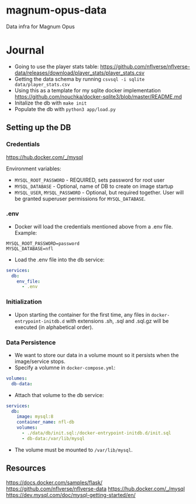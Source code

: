 # magnum-opus-data
Data infra for Magnum Opus

# Journal
- Going to use the player stats table: https://github.com/nflverse/nflverse-data/releases/download/player_stats/player_stats.csv
- Getting the data schema by running `csvsql -i sqlite data/player_stats.csv`
- Using this as a template for my sqlite docker implementation https://github.com/nouchka/docker-sqlite3/blob/master/README.md
- Initalize the db with `make init`
- Populate the db with `python3 app/load.py`

## Setting up the DB

### Credentials
https://hub.docker.com/_/mysql

Environment variables:
- `MYSQL_ROOT_PASSWORD` - REQUIRED, sets password for root user
- `MYSQL_DATABASE` - Optional, name of DB to create on image startup
- `MYSQL_USER`, `MYSQL_PASSWORD` - Optional, but required together. User will be granted superuser permissions for `MYSQL_DATABASE`.

### .env
- Docker will load the credentials mentioned above from a .env file. Example:
```
MYSQL_ROOT_PASSWORD=password
MYSQL_DATABASE=nfl
```
- Load the .env file into the db service:
```yml
services:
  db:
    env_file:
      - .env
```

### Initialization
- Upon starting the container for the first time, any files in `docker-entrypoint-initdb.d` with extensions .sh, .sql and .sql.gz will be executed (in alphabetical order).

### Data Persistence
- We want to store our data in a volume mount so it persists when the image/service stops.
- Specify a volumne in `docker-compose.yml`:
```yml
volumes:
  db-data:
```
- Attach that volume to the db service:
```yaml
services:
  db:
    image: mysql:8
    container_name: nfl-db
    volumes:
      - ./data/db/init.sql:/docker-entrypoint-initdb.d/init.sql
      - db-data:/var/lib/mysql
```
- The volume must be mounted to `/var/lib/mysql`.

## Resources

https://docs.docker.com/samples/flask/
https://github.com/nflverse/nflverse-data
https://hub.docker.com/_/mysql
https://dev.mysql.com/doc/mysql-getting-started/en/
